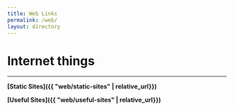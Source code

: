 ```yaml
---
title: Web Links
permalink: /web/
layout: directory
---
```


# Internet things

---

**[Static Sites]({{ "web/static-sites" | relative_url}})**

**[Useful Sites]({{ "web/useful-sites" | relative_url}})**